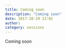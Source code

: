 ```yaml
---
title: Coming soon
description: "Coming soon"
date: 2017-10-29 13:01
author:
category: sessions
---
```

Coming soon